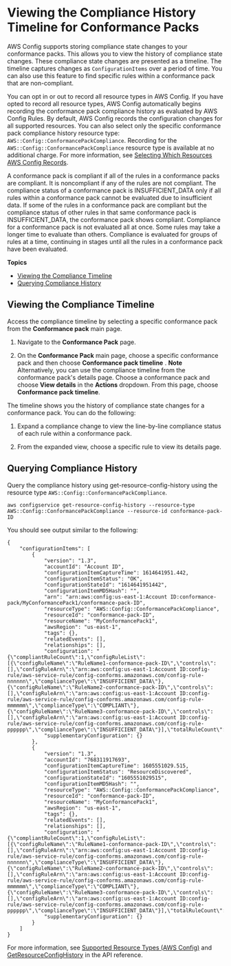 # Viewing the Compliance History Timeline for Conformance Packs<a name="compliance-history-conformance-pack"></a>

AWS Config supports storing compliance state changes to your conformance packs\. This allows you to view the history of compliance state changes\. These compliance state changes are presented as a timeline\. The timeline captures changes as `ConfigurationItems` over a period of time\. You can also use this feature to find specific rules within a conformance pack that are non\-compliant\.

You can opt in or out to record all resource types in AWS Config\. If you have opted to record all resource types, AWS Config automatically begins recording the conformance pack compliance history as evaluated by AWS Config Rules\. By default, AWS Config records the configuration changes for all supported resources\. You can also select only the specific conformance pack compliance history resource type: `AWS::Config::ConformancePackCompliance`\. Recording for the `AWS::Config::ConformancePackCompliance` resource type is available at no additional charge\. For more information, see [Selecting Which Resources AWS Config Records](https://docs.aws.amazon.com/config/latest/developerguide/select-resources.html#select-resources-console)\.

A conformance pack is compliant if all of the rules in a conformance packs are compliant\. It is noncompliant if any of the rules are not compliant\. The compliance status of a conformance pack is INSUFFICIENT\_DATA only if all rules within a conformance pack cannot be evaluated due to insufficient data\. If some of the rules in a conformance pack are compliant but the compliance status of other rules in that same conformance pack is INSUFFICIENT\_DATA, the conformance pack shows compliant\. Compliance for a conformance pack is not evaluated all at once\. Some rules may take a longer time to evaluate than others\. Compliance is evaluated for groups of rules at a time, continuing in stages until all the rules in a conformance pack have been evaluated\.

**Topics**
+ [Viewing the Compliance Timeline](#viewing-compliance-history-conformance-pack)
+ [Querying Compliance History](#querying-compliance-history-conformance-pack)

## Viewing the Compliance Timeline<a name="viewing-compliance-history-conformance-pack"></a>

Access the compliance timeline by selecting a specific conformance pack from the **Conformance pack** main page\.

1. Navigate to the **Conformance Pack** page\.

1. On the **Conformance Pack** main page, choose a specific conformance pack and then choose **Conformance pack timeline** \.
**Note**  
Alternatively, you can use the compliance timeline from the conformance pack's details page\. Choose a conformance pack and choose **View details** in the **Actions** dropdown\. From this page, choose **Conformance pack timeline**\.

The timeline shows you the history of compliance state changes for a conformance pack\. You can do the following:

1. Expand a compliance change to view the line\-by\-line compliance status of each rule within a conformance pack\.

1. From the expanded view, choose a specific rule to view its details page\.

## Querying Compliance History<a name="querying-compliance-history-conformance-pack"></a>

Query the compliance history using get\-resource\-config\-history using the resource type `AWS::Config::ConformancePackCompliance`\.

```
aws configservice get-resource-config-history --resource-type AWS::Config::ConformancePackCompliance --resource-id conformance-pack-ID
```

You should see output similar to the following:

```
{
    "configurationItems": [
        {
            "version": "1.3",
            "accountId": "Account ID",
            "configurationItemCaptureTime": 1614641951.442,
            "configurationItemStatus": "OK",
            "configurationStateId": "1614641951442",
            "configurationItemMD5Hash": "",
            "arn": "arn:aws:config:us-east-1:Account ID:conformance-pack/MyConformancePack1/conformance-pack-ID",
            "resourceType": "AWS::Config::ConformancePackCompliance",
            "resourceId": "conformance-pack-ID",
            "resourceName": "MyConformancePack1",
            "awsRegion": "us-east-1",
            "tags": {},
            "relatedEvents": [],
            "relationships": [],
            "configuration": "{\"compliantRuleCount\":1,\"configRuleList\":[{\"configRuleName\":\"RuleName1-conformance-pack-ID\",\"controls\":[],\"configRuleArn\":\"arn:aws:config:us-east-1:Account ID:config-rule/aws-service-rule/config-conforms.amazonaws.com/config-rule-nnnnnn\",\"complianceType\":\"INSUFFICIENT_DATA\"},{\"configRuleName\":\"RuleName2-conformance-pack-ID\",\"controls\":[],\"configRuleArn\":\"arn:aws:config:us-east-1:Account ID:config-rule/aws-service-rule/config-conforms.amazonaws.com/config-rule-mmmmmm\",\"complianceType\":\"COMPLIANT\"},{\"configRuleName\":\"RuleName3-conformance-pack-ID\",\"controls\":[],\"configRuleArn\":\"arn:aws:config:us-east-1:Account ID:config-rule/aws-service-rule/config-conforms.amazonaws.com/config-rule-pppppp\",\"complianceType\":\"INSUFFICIENT_DATA\"}],\"totalRuleCount\":3,\"nonCompliantRuleCount\":0,\"complianceType\":\"COMPLIANT\"}",
            "supplementaryConfiguration": {}
        },
        {
            "version": "1.3",
            "accountId": "768311917693",
            "configurationItemCaptureTime": 1605551029.515,
            "configurationItemStatus": "ResourceDiscovered",
            "configurationStateId": "1605551029515",
            "configurationItemMD5Hash": "",
            "resourceType": "AWS::Config::ConformancePackCompliance",
            "resourceId": "conformance-pack-ID",
            "resourceName": "MyConformancePack1",
            "awsRegion": "us-east-1",
            "tags": {},
            "relatedEvents": [],
            "relationships": [],
            "configuration": "{\"compliantRuleCount\":1,\"configRuleList\":[{\"configRuleName\":\"RuleName1-conformance-pack-ID\",\"controls\":[],\"configRuleArn\":\"arn:aws:config:us-east-1:Account ID:config-rule/aws-service-rule/config-conforms.amazonaws.com/config-rule-nnnnnn\",\"complianceType\":\"INSUFFICIENT_DATA\"},{\"configRuleName\":\"RuleName2-conformance-pack-ID\",\"controls\":[],\"configRuleArn\":\"arn:aws:config:us-east-1:Account ID:config-rule/aws-service-rule/config-conforms.amazonaws.com/config-rule-mmmmmm\",\"complianceType\":\"COMPLIANT\"},{\"configRuleName\":\"RuleName3-conformance-pack-ID\",\"controls\":[],\"configRuleArn\":\"arn:aws:config:us-east-1:Account ID:config-rule/aws-service-rule/config-conforms.amazonaws.com/config-rule-pppppp\",\"complianceType\":\"INSUFFICIENT_DATA\"}],\"totalRuleCount\":3,\"nonCompliantRuleCount\":0,\"complianceType\":\"COMPLIANT\"}",
            "supplementaryConfiguration": {}
        }
    ]
}
```

For more information, see [Supported Resource Types \(AWS Config\)](https://docs.aws.amazon.com/config/latest/developerguide/resource-config-reference.html#awsconfig) and [GetResourceConfigHistory](https://docs.aws.amazon.com/config/latest/APIReference/API_GetResourceConfigHistory.html) in the API reference\.